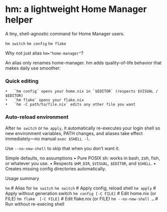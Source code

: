 # hm: a lightweight Home Manager helper

A tiny, shell-agnostic command for Home Manager users.

`hm switch`
`hm config`
`hm flake`

Why not just alias `hm="home-manager"`?

An alias only renames home-manager.
hm adds quality-of-life behavior that makes daily use smoother:

### Quick editing

	•	`hm config` opens your home.nix in `$EDITOR` (respects $VISUAL / $EDITOR)
	•	`hm flake` opens your flake.nix
	•	`hm -C path/to/file.nix` edits any other file you want

### Auto-reload environment

After `hm switch` or `hm apply`, it automatically re-executes your login shell so new environment variables, PATH changes, and aliases take effect immediately—no manual `exec $SHELL -l`.

Use `--no-new-shell` to skip that when you don’t want it.

Simple defaults, no assumptions
	•	Pure POSIX sh: works in bash, zsh, fish, or whatever you use.
	•	Respects `$HM_DIR`, `$VISUAL`, `$EDITOR`, and `$SHELL`.
	•	Creates missing config directories automatically.

Usage summary

`hm`                   # Alias for `hm switch`
`hm switch`            # Apply config, reload shell
`hm apply`             # Apply without generation switch
`hm config [-C FILE]`  # Edit home.nix (or FILE)
`hm flake  [-C FILE]`  # Edit flake.nix (or FILE)
`hm --no-new-shell …`  # Run without re-execing shell

